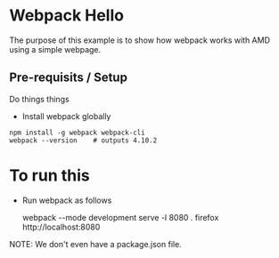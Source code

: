 # Webpack Hello

The purpose of this example is to show how webpack works
with AMD using a simple webpage.


## Pre-requisits / Setup
Do things things
- Install webpack globally

```
npm install -g webpack webpack-cli
webpack --version    # outputs 4.10.2
```

# To run this

- Run webpack as follows

    webpack --mode development
    serve -l 8080 .
    firefox http://localhost:8080

NOTE: We don't even have a package.json file.
